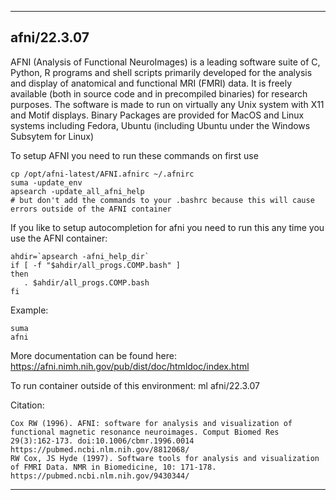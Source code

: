 
----------------------------------
## afni/22.3.07 ##
AFNI (Analysis of Functional NeuroImages) is a leading software suite of C, Python, R programs and shell scripts primarily developed for the analysis and display of anatomical and functional MRI (FMRI) data. It is freely available (both in source code and in precompiled binaries) for research purposes. The software is made to run on virtually any Unix system with X11 and Motif displays. Binary Packages are provided for MacOS and Linux systems including Fedora, Ubuntu (including Ubuntu under the Windows Subsytem for Linux) 

To setup AFNI you need to run these commands on first use
```
cp /opt/afni-latest/AFNI.afnirc ~/.afnirc
suma -update_env
apsearch -update_all_afni_help
# but don't add the commands to your .bashrc because this will cause errors outside of the AFNI container
```

If you like to setup autocompletion for afni you need to run this any time you use the AFNI container:
```
ahdir=`apsearch -afni_help_dir`
if [ -f "$ahdir/all_progs.COMP.bash" ]
then
   . $ahdir/all_progs.COMP.bash
fi
``` 

Example:
```
suma
afni
```

More documentation can be found here: https://afni.nimh.nih.gov/pub/dist/doc/htmldoc/index.html

To run container outside of this environment: ml afni/22.3.07

Citation:
```
Cox RW (1996). AFNI: software for analysis and visualization of functional magnetic resonance neuroimages. Comput Biomed Res 29(3):162-173. doi:10.1006/cbmr.1996.0014
https://pubmed.ncbi.nlm.nih.gov/8812068/
RW Cox, JS Hyde (1997). Software tools for analysis and visualization of FMRI Data. NMR in Biomedicine, 10: 171-178.
https://pubmed.ncbi.nlm.nih.gov/9430344/
```


----------------------------------
